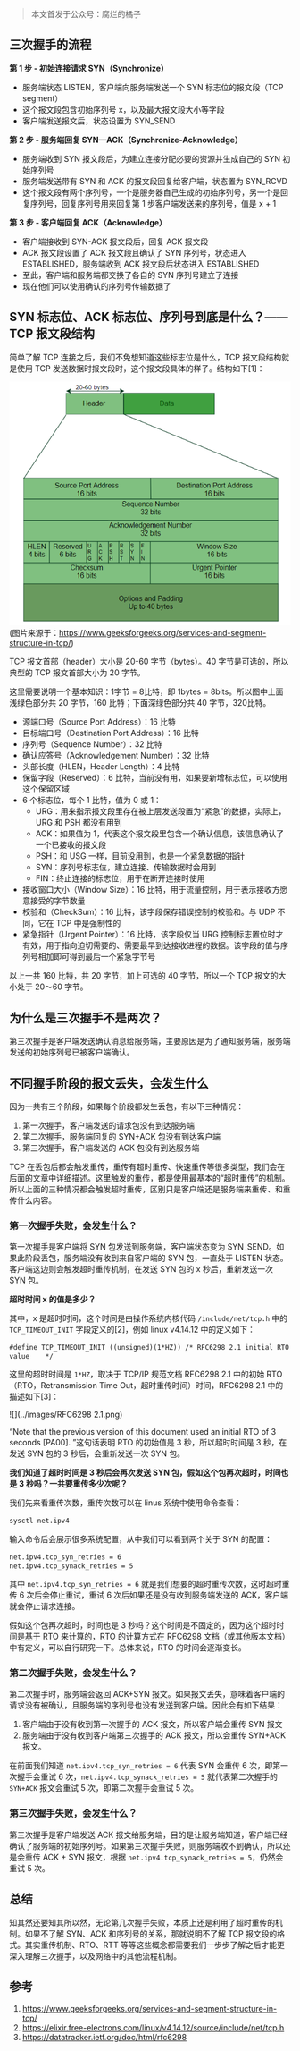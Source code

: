 > 本文首发于公众号：腐烂的橘子

## 三次握手的流程

**第 1 步 - 初始连接请求 SYN（Synchronize）**

- 服务端状态 LISTEN，客户端向服务端发送一个 SYN 标志位的报文段（TCP segment）
- 这个报文段包含初始序列号 x，以及最大报文段大小等字段
- 客户端发送报文后，状态设置为 SYN_SEND

**第 2 步 - 服务端回复 SYN—ACK（Synchronize-Acknowledge）**

- 服务端收到 SYN 报文段后，为建立连接分配必要的资源并生成自己的 SYN 初始序列号
- 服务端发送带有 SYN 和 ACK 的报文段回复给客户端，状态置为 SYN_RCVD
- 这个报文段有两个序列号，一个是服务器自己生成的初始序列号，另一个是回复序列号，回复序列号用来回复第 1 步客户端发送来的序列号，值是 x + 1

**第 3 步 - 客户端回复 ACK（Acknowledge）**

- 客户端接收到 SYN-ACK 报文段后，回复 ACK 报文段
- ACK 报文段设置了 ACK 报文段且确认了 SYN 序列号，状态进入 ESTABLISHED，服务端收到 ACK 报文段后状态进入 ESTABLISHED
- 至此，客户端和服务端都交换了各自的 SYN 序列号建立了连接
- 现在他们可以使用确认的序列号传输数据了

## SYN 标志位、ACK 标志位、序列号到底是什么？——TCP 报文段结构

简单了解 TCP 连接之后，我们不免想知道这些标志位是什么，TCP 报文段结构就是使用 TCP 发送数据时报文段时，这个报文段具体的样子。结构如下[1]：

![](../images/TCPSegmentHeader-1.png)
(图片来源于：https://www.geeksforgeeks.org/services-and-segment-structure-in-tcp/)

TCP 报文首部（header）大小是 20-60 字节（bytes）。40 字节是可选的，所以典型的 TCP 报文首部大小为 20 字节。

这里需要说明一个基本知识：1字节 = 8比特，即 1bytes = 8bits。所以图中上面浅绿色部分共 20 字节，160 比特；下面深绿色部分共 40 字节，320比特。

- 源端口号（Source Port Address）：16 比特
- 目标端口号（Destination Port Address）：16 比特
- 序列号（Sequence Number）：32 比特
- 确认应答号（Acknowledgement Number）：32 比特
- 头部长度（HLEN，Header Length）：4 比特
- 保留字段（Reserved）：6 比特，当前没有用，如果要新增标志位，可以使用这个保留区域
- 6 个标志位，每个 1 比特，值为 0 或 1：
    - URG：用来指示报文段里存在被上层发送段置为“紧急”的数据，实际上，URG 和 PSH 都没有用到
    - ACK：如果值为 1，代表这个报文段里包含一个确认信息，该信息确认了一个已接收的报文段
    - PSH：和 USG 一样，目前没用到，也是一个紧急数据的指针
    - SYN：序列号标志位，建立连接、传输数据时会用到
    - FIN：终止连接的标志位，用于在断开连接时使用
- 接收窗口大小（Window Size）：16 比特，用于流量控制，用于表示接收方愿意接受的字节数量
- 校验和（CheckSum）：16 比特，该字段保存错误控制的校验和。与 UDP 不同，它在 TCP 中是强制性的
- 紧急指针（Urgent Pointer）：16 比特，该字段仅当 URG 控制标志置位时才有效，用于指向迫切需要的、需要最早到达接收进程的数据。该字段的值与序列号相加即可得到最后一个紧急字节号

以上一共 160 比特，共 20 字节，加上可选的 40 字节，所以一个 TCP 报文的大小处于 20～60 字节。

## 为什么是三次握手不是两次？

第三次握手是客户端发送确认消息给服务端，主要原因是为了通知服务端，服务端发送的初始序列号已被客户端确认。

## 不同握手阶段的报文丢失，会发生什么

因为一共有三个阶段，如果每个阶段都发生丢包，有以下三种情况：

1. 第一次握手，客户端发送的请求包没有到达服务端
2. 第二次握手，服务端回复的 SYN+ACK 包没有到达客户端
3. 第三次握手，客户端发送的 ACK 包没有到达服务端

TCP 在丢包后都会触发重传，重传有超时重传、快速重传等很多类型，我们会在后面的文章中详细描述。这里触发的重传，都是使用最基本的“超时重传”的机制。所以上面的三种情况都会触发超时重传，区别只是客户端还是服务端来重传、和重传什么内容。

### 第一次握手失败，会发生什么？

第一次握手是客户端将 SYN 包发送到服务端，客户端状态变为 SYN_SEND。如果此阶段丢包，服务端没有收到来自客户端的 SYN 包，一直处于 LISTEN 状态。客户端这边则会触发超时重传机制，在发送 SYN 包的 x 秒后，重新发送一次 SYN 包。

**超时时间 x 的值是多少？**

其中，x 是超时时间，这个时间是由操作系统内核代码 `/include/net/tcp.h` 中的 `TCP_TIMEOUT_INIT` 字段定义的[2]，例如 linux v4.14.12 中的定义如下：

```
#define TCP_TIMEOUT_INIT ((unsigned)(1*HZ))	/* RFC6298 2.1 initial RTO value	*/
```

这里的超时时间是 `1*HZ`，取决于 TCP/IP 规范文档 RFC6298 2.1 中的初始 RTO （RTO，Retransmission Time Out，超时重传时间）时间，RFC6298 2.1 中的描述如下[3]：

![](../images/RFC6298 2.1.png)

“Note that the previous version of this document used an initial RTO of 3 seconds [PA00]. ”这句话表明 RTO
 的初始值是 3 秒，所以超时时间是 3 秒，在发送 SYN 包的 3 秒后，会重新发送一次 SYN 包。

**我们知道了超时时间是 3 秒后会再次发送 SYN 包，假如这个包再次超时，时间也是 3 秒吗？一共要重传多少次呢？**

我们先来看重传次数，重传次数可以在 linus 系统中使用命令查看：

```bash
sysctl net.ipv4
```

输入命令后会展示很多系统配置，从中我们可以看到两个关于 SYN 的配置：

```
net.ipv4.tcp_syn_retries = 6
net.ipv4.tcp_synack_retries = 5
```

其中 `net.ipv4.tcp_syn_retries = 6` 就是我们想要的超时重传次数，这时超时重传 6 次后会停止重试，重试 6 次后如果还是没有收到服务端发送的 ACK，客户端就会停止请求连接。

假如这个包再次超时，时间也是 3 秒吗？这个时间是不固定的，因为这个超时时间是基于 RTO 来计算的，RTO 的计算方式在 RFC6298 文档（或其他版本文档）中有定义，可以自行研究一下。总体来说，RTO 的时间会逐渐变长。

### 第二次握手失败，会发生什么？

第二次握手时，服务端会返回 ACK+SYN 报文。如果报文丢失，意味着客户端的请求没有被确认，且服务端的序列号也没有发送到客户端。因此会有如下结果：

1. 客户端由于没有收到第一次握手的 ACK 报文，所以客户端会重传 SYN 报文
2. 服务端由于没有收到客户端第三次握手的 ACK 报文，所以会重传 SYN+ACK 报文。

在前面我们知道 `net.ipv4.tcp_syn_retries = 6` 代表 SYN 会重传 6 次，即第一次握手会重试 6 次，`net.ipv4.tcp_synack_retries = 5` 就代表第二次握手的 `SYN+ACK` 报文会重试 5 次，即第二次握手会重试 5 次。

### 第三次握手失败，会发生什么？

第三次握手是客户端发送 ACK 报文给服务端，目的是让服务端知道，客户端已经确认了服务端的初始序列号。如果第三次握手失败，则服务端收不到确认，所以还是会重传 ACK + SYN 报文，根据 `net.ipv4.tcp_synack_retries = 5`，仍然会重试 5 次。

## 总结

知其然还要知其所以然，无论第几次握手失败，本质上还是利用了超时重传的机制。如果不了解 SYN、ACK 和序列号的关系，那就说明不了解 TCP 报文段的格式。其实重传机制、RTO、RTT 等等这些概念都需要我们一步步了解之后才能更深入理解三次握手，以及网络中的其他流程机制。

## 参考

1. https://www.geeksforgeeks.org/services-and-segment-structure-in-tcp/
2. https://elixir.free-electrons.com/linux/v4.14.12/source/include/net/tcp.h
3. https://datatracker.ietf.org/doc/html/rfc6298
